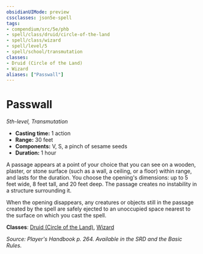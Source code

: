```yaml
---
obsidianUIMode: preview
cssclasses: json5e-spell
tags:
- compendium/src/5e/phb
- spell/class/druid/circle-of-the-land
- spell/class/wizard
- spell/level/5
- spell/school/transmutation
classes:
- Druid (Circle of the Land)
- Wizard
aliases: ["Passwall"]
---
```

# Passwall
*5th-level, Transmutation*  

- **Casting time:** 1 action
- **Range:** 30 feet
- **Components:** V, S, a pinch of sesame seeds
- **Duration:** 1 hour

A passage appears at a point of your choice that you can see on a wooden, plaster, or stone surface (such as a wall, a ceiling, or a floor) within range, and lasts for the duration. You choose the opening's dimensions: up to 5 feet wide, 8 feet tall, and 20 feet deep. The passage creates no instability in a structure surrounding it.

When the opening disappears, any creatures or objects still in the passage created by the spell are safely ejected to an unoccupied space nearest to the surface on which you cast the spell.

**Classes**: [Druid (Circle of the Land)](/3-Mechanics/CLI/classes/druid-circle-of-the-land.md), [Wizard](/3-Mechanics/CLI/classes/wizard.md)

*Source: Player's Handbook p. 264. Available in the SRD and the Basic Rules.*